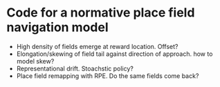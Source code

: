 # Code for a normative place field navigation model
- High density of fields emerge at reward location. Offset?
- Elongation/skewing of field tail against direction of approach. how to model skew?
- Representational drift. Stoachstic policy?
- Place field remapping with RPE. Do the same fields come back?
